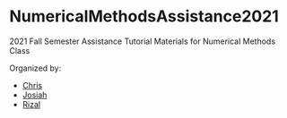 # NumericalMethodsAssistance2021

2021 Fall Semester Assistance Tutorial Materials for Numerical Methods Class

Organized by:
- [Chris](https://github.com/Kairolite)
- [Josiah](https://github.com/JosiahEnrico)
- [Rizal](https://github.com/rizalghod)
